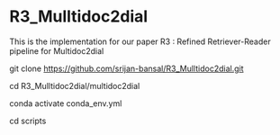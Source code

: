 # R3_Mulltidoc2dial
This is the implementation for our paper R3 : Refined Retriever-Reader pipeline for Multidoc2dial

git clone https://github.com/srijan-bansal/R3_Mulltidoc2dial.git

cd R3_Mulltidoc2dial/multidoc2dial

conda activate conda_env.yml


<!-- export `CHECKPOINTS` for -->



cd scripts


